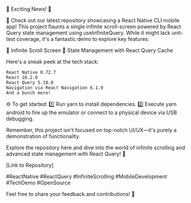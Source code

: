 🚀 Exciting News! 🚀

📁 Check out our latest repository showcasing a React Native CLI mobile app! This project flaunts a single infinite scroll-screen powered by React Query state management using useInfiniteQuery. While it might lack unit-test coverage, it's a fantastic demo to explore key features:

🔄 Infinite Scroll Screen
🧠 State Management with React Query Cache

Here's a sneak peek at the tech stack:

    React Native 0.72.7
    React 18.2.0
    React Query 5.10.0
    Navigation via React Navigation 6.1.9
    And a bunch more!

⚙️ To get started:
1️⃣ Run yarn to install dependencies.
2️⃣ Execute yarn android to fire up the emulator or connect to a physical device via USB debugging.

Remember, this project isn't focused on top-notch UI/UX—it's purely a demonstration of functionality.

Explore the repository here and dive into the world of infinite scrolling and advanced state management with React Query! 🌟

[Link to Repository]

#ReactNative #ReactQuery #InfiniteScrolling #MobileDevelopment #TechDemo #OpenSource

Feel free to share your feedback and contributions! 🚀
